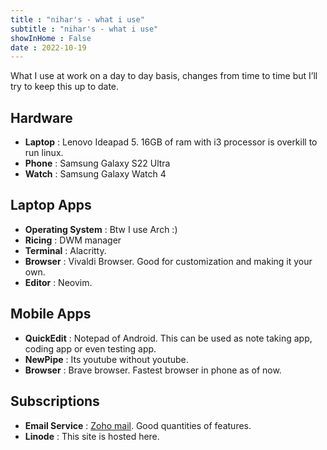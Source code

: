 ```yaml
---
title : "nihar's - what i use"
subtitle : "nihar's - what i use"
showInHome : False
date : 2022-10-19
---
```

            
What I use at work on a day to day basis, changes from time to time but I’ll try to keep this up to date.

## Hardware
* **Laptop**    :   Lenovo Ideapad 5. 16GB of ram with i3 processor is overkill to run linux.
* **Phone** :   Samsung Galaxy S22 Ultra
* **Watch** :   Samsung Galaxy Watch 4

## Laptop Apps
* **Operating System**  :   Btw I use Arch :)
* **Ricing**    :   DWM manager
* **Terminal**  :   Alacritty.
* **Browser**   :   Vivaldi Browser. Good for customization and making it your own.
* **Editor**    :   Neovim.

## Mobile Apps
* **QuickEdit** :   Notepad of Android. This can be used as note taking app, coding app or even testing app.
* **NewPipe**   :   Its youtube without youtube.
* **Browser**   :   Brave browser. Fastest browser in phone as of now.

## Subscriptions
* **Email Service** :   [Zoho mail](https://go.zoho.com/4r5). Good quantities of features.
* **Linode**    :   This site is hosted here.

